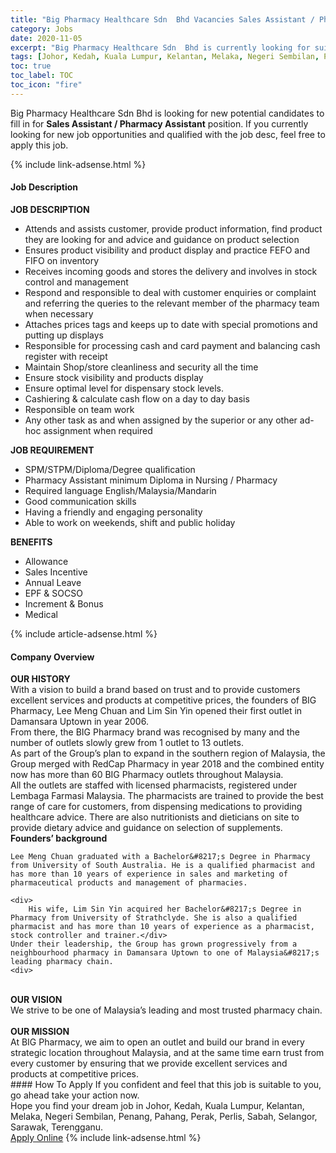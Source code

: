 ```yaml
---
title: "Big Pharmacy Healthcare Sdn  Bhd Vacancies Sales Assistant / Pharmacy Assistant" 
category: Jobs 
date: 2020-11-05 
excerpt: "Big Pharmacy Healthcare Sdn  Bhd is currently looking for suitable person to fill in the Sales Assistant / Pharmacy Assistant which positioned at Johor, Kedah, Kuala Lumpur, Kelantan, Melaka, Negeri Sembilan, Penang, Pahang, Perak, Perlis, Sabah, Selangor, Sarawak, Terengganu" 
tags: [Johor, Kedah, Kuala Lumpur, Kelantan, Melaka, Negeri Sembilan, Penang, Pahang, Perak, Perlis, Sabah, Selangor, Sarawak, Terengganu] 
toc: true 
toc_label: TOC 
toc_icon: "fire" 
--- 
```


<p>Big Pharmacy Healthcare Sdn  Bhd is looking for new potential candidates to fill in for <b>Sales Assistant / Pharmacy Assistant</b> position. If you currently looking for new job opportunities and qualified with the job desc, feel free to apply this job.
</p>{% include link-adsense.html %} 
<div><div><div><h4>Job Description</h4></div></div><div><div><span><div><div><strong>JOB DESCRIPTION</strong><ul><li>Attends and assists customer, provide product information, find product they are looking for and advice and guidance on product selection</li><li>Ensures product visibility and product display and practice FEFO and FIFO on inventory</li><li>Receives incoming goods and stores the delivery and involves in stock control and management</li><li>Respond and responsible to deal with customer enquiries or complaint and referring the queries to the relevant member of the pharmacy team when necessary</li><li>Attaches prices tags and keeps up to date with special promotions and putting up displays</li><li>Responsible for processing cash and card payment and balancing cash register with receipt</li><li>Maintain Shop/store cleanliness and security all the time</li><li>Ensure stock visibility and products display</li><li>Ensure optimal level for dispensary stock levels.</li><li>Cashiering &amp; calculate cash flow on a day to day basis</li><li>Responsible on team work</li><li>Any other task as and when assigned by the superior or any other ad-hoc assignment when required</li></ul><div><strong>JOB REQUIREMENT</strong></div><ul><li>SPM/STPM/Diploma/Degree qualification</li><li>Pharmacy Assistant minimum Diploma in Nursing / Pharmacy</li><li>Required language English/Malaysia/Mandarin</li><li>Good communication skills</li><li>Having a friendly and engaging personality</li><li>Able to work on weekends, shift and public holiday</li></ul><div><strong>BENEFITS</strong></div><ul><li>Allowance</li><li>Sales Incentive</li><li>Annual Leave</li><li>EPF &amp; SOCSO</li><li>Increment &amp; Bonus</li><li>Medical</li></ul></div></div></span></div></div></div> 
{% include article-adsense.html %} 
<div><div><div><h4>Company Overview</h4></div></div><div><div><span><div><div>
<strong>OUR HISTORY</strong>
<div>
		With a vision to build a brand based on trust and to provide customers excellent services and products at competitive prices, the founders of BIG Pharmacy, Lee Meng Chuan and Lim Sin Yin opened their first outlet in Damansara Uptown in year 2006.</div>
<div>
		From there, the BIG Pharmacy brand was recognised by many and the number of outlets slowly grew from 1 outlet to 13 outlets.</div>
<div>
		As part of the Group&#8217;s plan to expand in the southern region of Malaysia, the Group merged with RedCap Pharmacy in year 2018 and the combined entity now has more than 60 BIG Pharmacy outlets throughout Malaysia.</div>
<div>
		All the outlets are staffed with licensed pharmacists, registered under Lembaga Farmasi Malaysia. The pharmacists are trained to provide the best range of care for customers, from dispensing medications to providing healthcare advice. There are also nutritionists and dieticians on site to provide dietary advice and guidance on selection of supplements.</div>
<div>
<strong>Founders&#8217; background</strong></div>
	
	Lee Meng Chuan graduated with a Bachelor&#8217;s Degree in Pharmacy from University of South Australia. He is a qualified pharmacist and has more than 10 years of experience in sales and marketing of pharmaceutical products and management of pharmacies.
	
	<div>
		His wife, Lim Sin Yin acquired her Bachelor&#8217;s Degree in Pharmacy from University of Strathclyde. She is also a qualified pharmacist and has more than 10 years of experience as a pharmacist, stock controller and trainer.</div>
	Under their leadership, the Group has grown progressively from a neighbourhood pharmacy in Damansara Uptown to one of Malaysia&#8217;s leading pharmacy chain.
	<div>
<br>
<strong>OUR VISION</strong><br>
		We strive to be one of Malaysia&#8217;s leading and most trusted pharmacy chain.</div>
<br>
<strong>OUR MISSION</strong><br>
	At BIG Pharmacy, we aim to open an outlet and build our brand in every strategic location throughout Malaysia, and at the same time earn trust from every customer by ensuring that we provide excellent services and products at competitive prices.</div></div></span></div></div></div> 
#### How To Apply 
If you confident and feel that this job is suitable to you, go ahead take your action now. <br/> 
Hope you find your dream job in Johor, Kedah, Kuala Lumpur, Kelantan, Melaka, Negeri Sembilan, Penang, Pahang, Perak, Perlis, Sabah, Selangor, Sarawak, Terengganu. <br/> 
<a href="https://www.jobstreet.com.my/en/job/sales-assistant-pharmacy-assistant-4418163?jobId=jobstreet-my-job-4418163&sectionRank=8&token=0~89b77204-2d4c-4a90-a7a6-d608386b3d9e&fr=SRP%20View%20In%20New%20Ta" class="btn btn--info" target="_blank" rel="nofollow noopenner">Apply Online</a> 
{% include link-adsense.html %} 